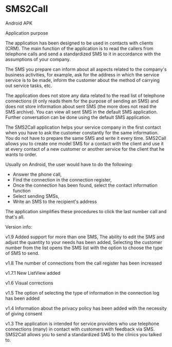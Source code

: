 # SMS2Call
Android APK

Application purpose

The application has been designed to be used in contacts with clients (CRM). The main function of the application is to read the callers from telephone calls and send a standardized SMS to it in accordance with the assumptions of your company.

The SMS you prepare can inform about all aspects related to the company's business activities, for example, ask for the address in which the service service is to be made, inform the customer about the method of carrying out service tasks, etc.

The application does not store any data related to the read list of telephone connections (it only reads them for the purpose of sending an SMS) and does not store information about sent SMS (the more does not read the SMS archive). You can view all sent SMS in the default SMS application. Further conversation can be done using the default SMS application.

The SMS2Call application helps your service company in the first contact when you have to ask the customer constantly for the same information. You do not have to prepare the same SMS and write it every time. SMS2Call allows you to create one model SMS for a contact with the client and use it at every contact of a new customer or another service for the client that he wants to order.

Usually on Android, the user would have to do the following:
- Answer the phone call,
- Find the connection in the connection register,
- Once the connection has been found, select the contact information function
- Select sending SMSs,
- Write an SMS to the recipient's address

The application simplifies these procedures to click the last number call and that's all. 

Version info:

v1.9
Added support for more than one SMS,
The ability to edit the SMS and adjust the quantity to your needs has been added,
Selecting the customer number from the list opens the SMS list with the option to choose the type of SMS to send.

v1.8
The number of connections from the call register has been increased

v1.7.1
New ListView added

v1.6
Visual corrections

v1.5
The option of selecting the type of information in the connection log has been added

v1.4
Information about the privacy policy has been added with the necessity of giving consent

v1.3
The application is intended for service providers who use telephone connections (many) in contact with customers with feedback via SMS. SMS2Call allows you to send a standardized SMS to the clinics you talked to.
